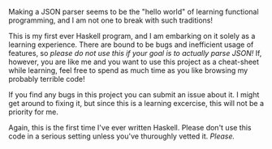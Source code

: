 Making a JSON parser seems to be the "hello world" of learning functional programming, and I am not one to break with such traditions!

This is my first ever Haskell program, and I am embarking on it solely as a learning experience. There are bound to be bugs and inefficient usage of features, so *please do not use this if your goal is to actually parse JSON!* If, however, you are like me and you want to use this project as a cheat-sheet while learning, feel free to spend as much time as you like browsing my probably terrible code!

If you find any bugs in this project you can submit an issue about it. I might get around to fixing it, but since this is a learning excercise, this will not be a priority for me.

Again, this is the first time I've ever written Haskell. Please don't use this code in a serious setting unless you've thuroughly vetted it. *Please.*
